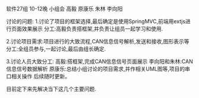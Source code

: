 软件27组 10-12晚 小组会
高毅 原康乐 朱林 李向阳


讨论的问题:
1.讨论了项目的框架选择,最后确定是使用SpringMVC,前端用extjs进行页面效果展示
分工:高毅负责搭框架,并负责让组员一起学习和使用.

2.讨论项目需求:项目进行的大致流程,CAN信息信号解析,发送和接收,图形表示等
分工:全组员参与,一起讨论,最后由组长确定.

3.讨论人员大致分工:
高毅:搭框架,完成CAN信息信号页面展示
李向阳和朱林:CAN信息信号数据解析
原康乐:总结小组讨论的项目需求,并作相关UML图等,项目的串口相关操作
后续随时更新。

目前定下来先解决当下这几个主要问题.